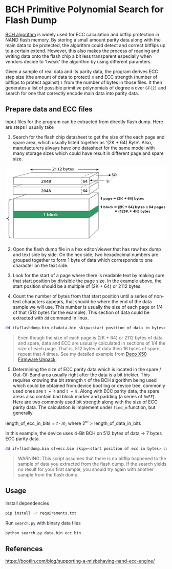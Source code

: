 # BCH Primitive Polynomial Search for Flash Dump

[BCH algorithm](https://en.wikipedia.org/wiki/BCH_code) is widely used for ECC calculation and bitflip protection in NAND flash memory. By storing a small amount parity data along with the main data to be protected, the algorithm could detect and correct bitflips up to a certain extend. However, this also makes the process of reading and writing data onto the flash chip a bit less transparent especially when vendors decide to 'tweak' the algorithm by using different paramters. 

Given a sample of real data and its parity data, the program derives ECC step size (the amount of data to protect) `m` and ECC strength (number of bitflips to protect against) `t` from the number of bytes in those files. It then generates a list of possible primitive polynomials of degree `m` over `GF(2)` and search for one that correctly encode main data into parity data.

## Prepare data and ECC files

Input files for the program can be extracted from directly flash dump. Here are steps I usually take

1. Search for the flash chip datasheet to get the size of the each page and spare area, which usually listed together as '(2K + 64) Byte'. Also, manufacturers always have one datasheet for the same model with many storage sizes which could have result in different page and spare size.

![NAND Layout](imgs/nand.png)

2. Open the flash dump file in a hex editor/viewer that has raw hex dump and text side by side. On the hex side, two hexadecimal numbers are grouped together to form 1 byte of data which corresponds to one character on the text side.

3. Look for the start of a page where there is readable text by making sure that start position by divisible the page size. In the example above, the start position should be a multiple of (2K + 64) or 2112 bytes.

4. Count the number of bytes from that start position until a series of non-text characters appears, that should be where the end of the data sample we will use. This number is usually the size of each page or 1/4 of that (512 bytes for the example). This section of data could be extracted with `dd` command in linux.

```bash
dd if=flashdump.bin of=data.bin skip=<start position of data in bytes> count=<length of data> bs=1
```
> Even though the size of each page is (2K + 64) or 2112 bytes of data and spare, data and ECC are ussually calculated in sections of 1/4 the size of each page. That is, 512 bytes of data then 16 bytes of spare, repeat that 4 times. See my detailed example from [Deco X50 Firmware Unpack](https://github.com/giahuy2201/Deco-X50-Firmware-Unpack).

5. Determining the size of ECC parity data which is located in the spare / Out-Of-Band area usually right after the data is a bit trickier. This requires knowing the bit strength `t` of the BCH algorithm being used which could be obtained from device boot log or device tree, commonly used ones are `t = 4` and `t = 8`. Along with ECC parity data, the spare areas also contain bad block marker and padding (a series of `0xFF`). Here are two commonly used bit strength along with the size of ECC parity data. The calculation is implement under `find_m` function, but generally

$`\text{length\_of\_ecc\_in\_bits} = t \cdot m \text{, where } 2^m > \text{length\_of\_data\_in\_bits}`$

In this example, the device uses 4-Bit BCH on 512 bytes of data -> 7 bytes ECC parity data. 

```bash
dd if=flashdump.bin of=ecc.bin skip=<start position of ecc in bytes> count=<length of ecc> bs=1
```

> WARNING: This script assumes that there is no bitflip happened to the sample of data you extracted from the flash dump. If the search yields no result for your first sample, you should try again with another sample from the flash dump.

## Usage

Install dependencies

```bash
pip install -r requirements.txt
```

Run `search.py` with binary data files

```bash
python search.py data.bin ecc.bin
```

## References

https://bootlin.com/blog/supporting-a-misbehaving-nand-ecc-engine/